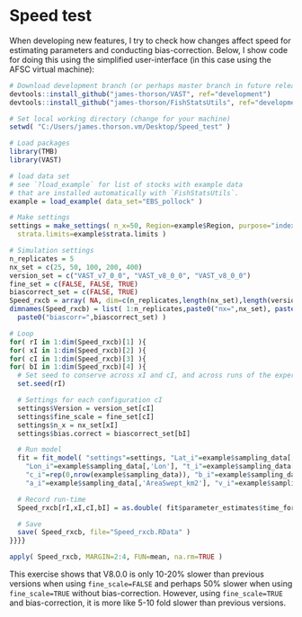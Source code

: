 # Speed test

When developing new features, I try to check how changes affect speed for estimating parameters and conducting bias-correction.  Below, I show code for doing this using the simplified user-interface (in this case using the AFSC virtual machine):

```R
# Download development branch (or perhaps master branch in future releases)
devtools::install_github("james-thorson/VAST", ref="development")
devtools::install_github("james-thorson/FishStatsUtils", ref="development")

# Set local working directory (change for your machine)
setwd( "C:/Users/james.thorson.vm/Desktop/Speed_test" )

# Load packages
library(TMB)
library(VAST)

# load data set
# see `?load_example` for list of stocks with example data
# that are installed automatically with `FishStatsUtils`.
example = load_example( data_set="EBS_pollock" )

# Make settings
settings = make_settings( n_x=50, Region=example$Region, purpose="index",
  strata.limits=example$strata.limits )

# Simulation settings
n_replicates = 5
nx_set = c(25, 50, 100, 200, 400)
version_set = c("VAST_v7_0_0", "VAST_v8_0_0", "VAST_v8_0_0")
fine_set = c(FALSE, FALSE, TRUE)
biascorrect_set = c(FALSE, TRUE)
Speed_rxcb = array( NA, dim=c(n_replicates,length(nx_set),length(version_set),length(biascorrect_set)) )
dimnames(Speed_rxcb) = list( 1:n_replicates,paste0("nx=",nx_set), paste(version_set,"-fine=",fine_set,sep=""),
  paste0("biascorr=",biascorrect_set) )

# Loop
for( rI in 1:dim(Speed_rxcb)[1] ){
for( xI in 1:dim(Speed_rxcb)[2] ){
for( cI in 1:dim(Speed_rxcb)[3] ){
for( bI in 1:dim(Speed_rxcb)[4] ){
  # Set seed to conserve across xI and cI, and across runs of the experiment
  set.seed(rI)

  # Settings for each configuration cI
  settings$Version = version_set[cI]
  settings$fine_scale = fine_set[cI]
  settings$n_x = nx_set[xI]
  settings$bias.correct = biascorrect_set[bI]

  # Run model
  fit = fit_model( "settings"=settings, "Lat_i"=example$sampling_data[,'Lat'],
    "Lon_i"=example$sampling_data[,'Lon'], "t_i"=example$sampling_data[,'Year'],
    "c_i"=rep(0,nrow(example$sampling_data)), "b_i"=example$sampling_data[,'Catch_KG'],
    "a_i"=example$sampling_data[,'AreaSwept_km2'], "v_i"=example$sampling_data[,'Vessel'] )

  # Record run-time
  Speed_rxcb[rI,xI,cI,bI] = as.double( fit$parameter_estimates$time_for_run, units="mins")

  # Save
  save( Speed_rxcb, file="Speed_rxcb.RData" )
}}}}

apply( Speed_rxcb, MARGIN=2:4, FUN=mean, na.rm=TRUE )
```

This exercise shows that V8.0.0 is only 10-20% slower than previous versions when using `fine_scale=FALSE` and perhaps 50% slower when using `fine_scale=TRUE` without bias-correction.  However, using `fine_scale=TRUE` and bias-correction, it is more like 5-10 fold slower than previous versions.